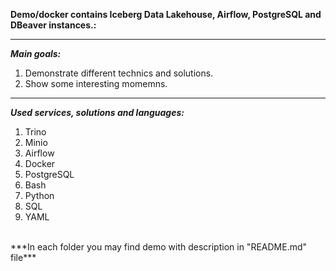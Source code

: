 **Demo/docker contains Iceberg Data Lakehouse, Airflow, PostgreSQL and DBeaver instances.:**

---
***Main goals:***
1. Demonstrate different technics and solutions.
2. Show some interesting momemns.
---

***Used services, solutions and languages:***
1) Trino
2) Minio
3) Airflow
4) Docker
5) PostgreSQL
6) Bash
7) Python
8) SQL
9) YAML

<br />
***In each folder you may find demo with description in "README.md" file***<br /><br />
